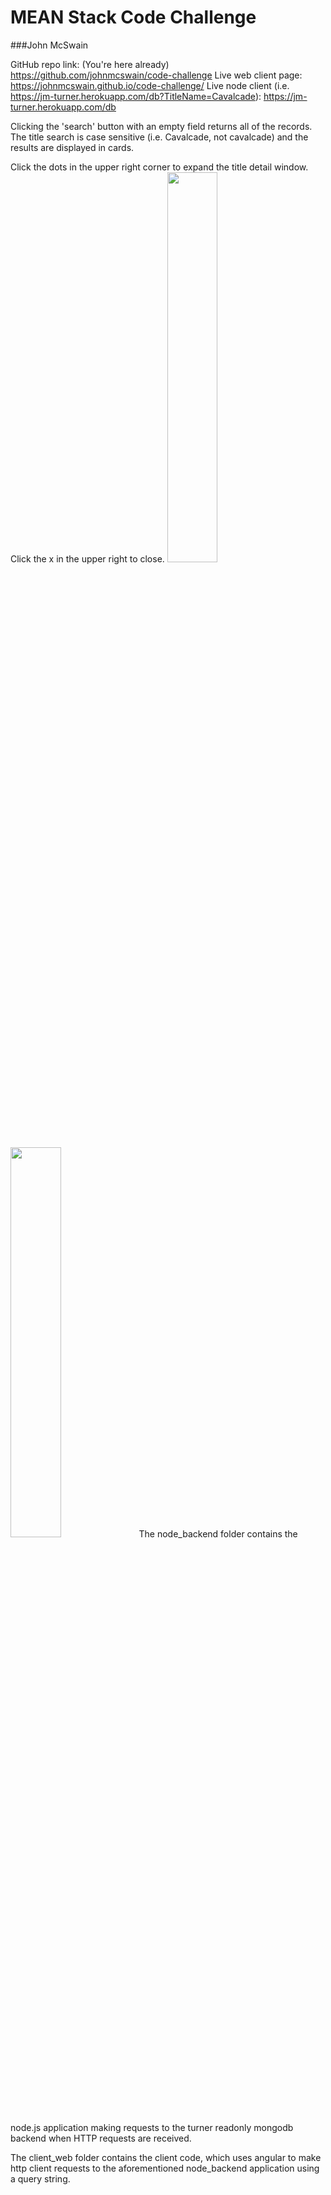 # MEAN Stack Code Challenge

###John McSwain

<p>

GitHub repo link: (You're here already) https://github.com/johnmcswain/code-challenge
Live web client page: https://johnmcswain.github.io/code-challenge/
Live node client (i.e. https://jm-turner.herokuapp.com/db?TitleName=Cavalcade): https://jm-turner.herokuapp.com/db

Clicking the 'search' button with an empty field returns all of the records. The title search is case sensitive (i.e. Cavalcade, not cavalcade) and the results are displayed in cards.

Click the dots in the upper right corner to expand the title detail window. Click the x in the upper right to close.
<img src="https://dl.dropboxusercontent.com/u/609330/closed.png" height="40%"><img src="https://dl.dropboxusercontent.com/u/609330/open.png" height="40%">
The node_backend folder contains the node.js application making requests to the turner readonly mongodb backend when HTTP requests are received.

The client_web folder contains the client code, which uses angular to make http client requests to the aforementioned node_backend application using a query string.
</p>
